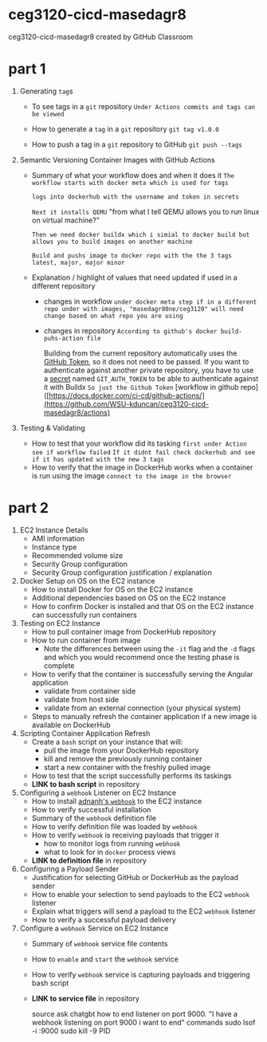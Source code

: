 # ceg3120-cicd-masedagr8
ceg3120-cicd-masedagr8 created by GitHub Classroom

# part 1

1. Generating `tag`s 

    - To see tags in a `git` repository
      `Under Actions commits and tags can be viewed`
      
    - How to generate a `tag` in a `git` repository
      `git tag v1.0.0`
      
    - How to push a tag in a `git` repository to GitHub
      `git push --tags`
      
2. Semantic Versioning Container Images with GitHub Actions
    - Summary of what your workflow does and when it does it
      `The workflow starts with docker meta which is used for tags`
      
      `logs into dockerhub with the username and token in secrets`
      
      `Next it installs QEMU` "from what I tell QEMU allows you to run linux on virtual machine?"
      
      `Then we need docker buildx which i simial to docker build but allows you to build images on another machine`
      
      `Build and pushs image to docker repo with the the 3 tags latest, major, major minor`
      
    - Explanation / highlight of values that need updated if used in a different repository
      - changes in workflow
        `under docker meta step if in a different repo under with images, "masedagr80ne/ceg3120" will need change based on what repo you are using`
      - changes in repository
        `According to github's docker build-puhs-action file`
      
          Building from the current repository automatically uses the [GitHub Token](https://docs.github.com/en/actions/security-guides/automatic-token-authentication),
          so it does not need to be passed. If you want to authenticate against another
          private repository, you have to use a [secret](https://docs.docker.com/build/ci/github-actions/secrets)
          named `GIT_AUTH_TOKEN` to be able to authenticate against it with Buildx
        `So just the Github Token`
      [workflow in github repo]([https://docs.docker.com/ci-cd/github-actions/](https://github.com/WSU-kduncan/ceg3120-cicd-masedagr8/actions)
3. Testing & Validating
    - How to test that your workflow did its tasking
      `first under Action see if workflow failed`
      `If it didnt fail check dockerhub and see if it has updated with the new 3 tags`
    - How to verify that the image in DockerHub works when a container is run using the image
      `connect to the image in the browser`

# part 2

1. EC2 Instance Details
    - AMI information
    - Instance type 
    - Recommended volume size
    - Security Group configuration
    - Security Group configuration justification / explanation
2. Docker Setup on OS on the EC2 instance
    - How to install Docker for OS on the EC2 instance
    - Additional dependencies based on OS on the EC2 instance
    - How to confirm Docker is installed and that OS on the EC2 instance can successfully run containers
3. Testing on EC2 Instance
    - How to pull container image from DockerHub repository
    - How to run container from image 
      - Note the differences between using the `-it` flag and the `-d` flags and which you would recommend once the testing phase is complete
    - How to verify that the container is successfully serving the Angular application
      - validate from container side
      - validate from host side
      - validate from an external connection (your physical system)
    - Steps to manually refresh the container application if a new image is available on DockerHub
4. Scripting Container Application Refresh
    - Create a `bash` script on your instance that will:
      - pull the image from your DockerHub repository
      - kill and remove the previously running container
      - start a new container with the freshly pulled image
    - How to test that the script successfully performs its taskings
    - **LINK to bash script** in repository
5. Configuring a `webhook` Listener on EC2 Instance
    - How to install [adnanh's `webhook`](https://github.com/adnanh/webhook) to the EC2 instance
    - How to verify successful installation
    - Summary of the `webhook` definition file
    - How to verify definition file was loaded by `webhook`
    - How to verify `webhook` is receiving payloads that trigger it
      - how to monitor logs from running `webhook`
      - what to look for in `docker` process views
    - **LINK to definition file** in repository
6. Configuring a Payload Sender
    - Justification for selecting GitHub or DockerHub as the payload sender
    - How to enable your selection to send payloads to the EC2 `webhook` listener
    - Explain what triggers will send a payload to the EC2 `webhook` listener
    - How to verify a successful payload delivery
7. Configure a `webhook` Service on EC2 Instance 
    - Summary of `webhook` service file contents
    - How to `enable` and `start` the `webhook` service
    - How to verify `webhook` service is capturing payloads and triggering bash script
    - **LINK to service file** in repository



      source ask chatgbt how to end listener on port 9000. "I have a webhook listening on port 9000 i want to end"
      commands
      sudo lsof -i :9000
      sudo kill -9 PID



